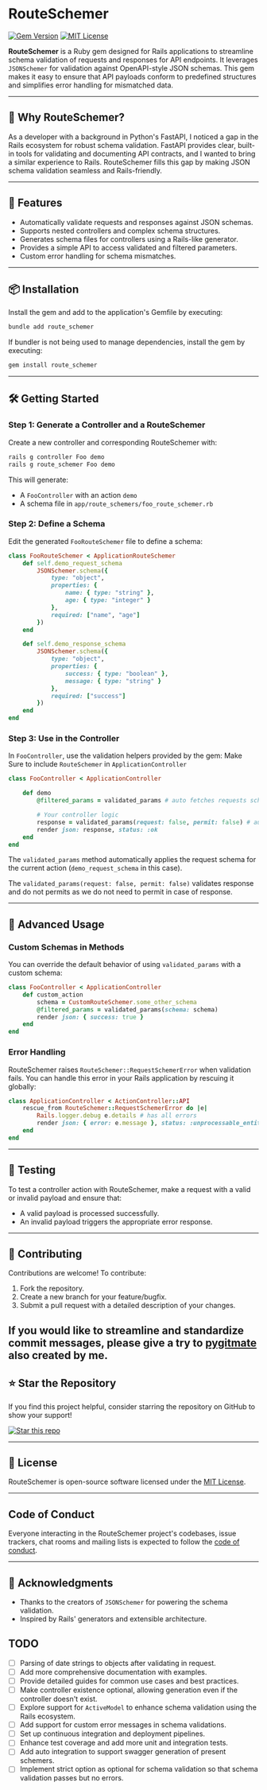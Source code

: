 # RouteSchemer
 
[![Gem Version](https://badge.fury.io/rb/route_schemer.svg)](https://badge.fury.io/rb/route_schemer) [![MIT License](https://img.shields.io/badge/license-MIT-blue.svg)](./LICENSE)

**RouteSchemer** is a Ruby gem designed for Rails applications to streamline schema validation of requests and responses for API endpoints. It leverages `JSONSchemer` for validation against OpenAPI-style JSON schemas. This gem makes it easy to ensure that API payloads conform to predefined structures and simplifies error handling for mismatched data.

---

## 🌟 Why RouteSchemer?

As a developer with a background in Python's FastAPI, I noticed a gap in the Rails ecosystem for robust schema validation. FastAPI provides clear, built-in tools for validating and documenting API contracts, and I wanted to bring a similar experience to Rails. RouteSchemer fills this gap by making JSON schema validation seamless and Rails-friendly.

---

## 🚀 Features

- Automatically validate requests and responses against JSON schemas.
- Supports nested controllers and complex schema structures.
- Generates schema files for controllers using a Rails-like generator.
- Provides a simple API to access validated and filtered parameters.
- Custom error handling for schema mismatches.

---

## 📦 Installation

Install the gem and add to the application's Gemfile by executing:

```bash
bundle add route_schemer
```

If bundler is not being used to manage dependencies, install the gem by executing:

```bash
gem install route_schemer
```

---

## 🛠️ Getting Started

### Step 1: Generate a Controller and a RouteSchemer

Create a new controller and corresponding RouteSchemer with:

```bash
rails g controller Foo demo
rails g route_schemer Foo demo
```

This will generate:

- A `FooController` with an action `demo`
- A schema file in `app/route_schemers/foo_route_schemer.rb`

### Step 2: Define a Schema

Edit the generated `FooRouteSchemer` file to define a schema:

```ruby
class FooRouteSchemer < ApplicationRouteSchemer
    def self.demo_request_schema
        JSONSchemer.schema({
            type: "object",
            properties: {
                name: { type: "string" },
                age: { type: "integer" }
            },
            required: ["name", "age"]
        })
    end

    def self.demo_response_schema
        JSONSchemer.schema({
            type: "object",
            properties: {
                success: { type: "boolean" },
                message: { type: "string" }
            },
            required: ["success"]
        })
    end
end
```

### Step 3: Use in the Controller

In `FooController`, use the validation helpers provided by the gem:
Make Sure to include `RouteSchemer` in `ApplicationController`

```ruby
class FooController < ApplicationController

    def demo
        @filtered_params = validated_params # auto fetches requests schema 

        # Your controller logic
        response = validated_params(request: false, permit: false) # auto fetches response schema
        render json: response, status: :ok
    end
end
```

The `validated_params` method automatically applies the request schema for the current action (`demo_request_schema` in this case).

The `validated_params(request: false, permit: false)` validates response and do not permits as we do not need to permit in case of response.

---

## 🔧 Advanced Usage

### Custom Schemas in Methods

You can override the default behavior of using `validated_params` with a custom schema:

```ruby
class FooController < ApplicationController
    def custom_action
        schema = CustomRouteSchemer.some_other_schema
        @filtered_params = validated_params(schema: schema)
        render json: { success: true }
    end
end
```

### Error Handling

RouteSchemer raises `RouteSchemer::RequestSchemerError` when validation fails. You can handle this error in your Rails application by rescuing it globally:

```ruby
class ApplicationController < ActionController::API
    rescue_from RouteSchemer::RequestSchemerError do |e|
        Rails.logger.debug e.details # has all errors
        render json: { error: e.message }, status: :unprocessable_entity
    end
end
```

---

## 🧪 Testing

To test a controller action with RouteSchemer, make a request with a valid or invalid payload and ensure that:

- A valid payload is processed successfully.
- An invalid payload triggers the appropriate error response.

---

## 🤝 Contributing

Contributions are welcome! To contribute:

1. Fork the repository.
2. Create a new branch for your feature/bugfix.
3. Submit a pull request with a detailed description of your changes.

If you would like to streamline and standardize commit messages, please give a try to [pygitmate](https://github.com/sarvesh4396/pygitmate) also created by me.
---

## ⭐ Star the Repository

If you find this project helpful, consider starring the repository on GitHub to show your support!

[![Star this repo](https://img.shields.io/github/stars/yourusername/route_schemer.svg?style=social)](https://github.com/sarvesh4396/route_schemer)

---

## 📜 License

RouteSchemer is open-source software licensed under the [MIT License](./LICENSE).

---

## Code of Conduct

Everyone interacting in the RouteSchemer project's codebases, issue trackers, chat rooms and mailing lists is expected to follow the [code of conduct](https://github.com/sarvesh4396/route_schemer/blob/master/CODE_OF_CONDUCT.md).

---

## 🙏 Acknowledgments

- Thanks to the creators of `JSONSchemer` for powering the schema validation.
- Inspired by Rails' generators and extensible architecture.

## TODO
- [ ] Parsing of date strings to objects after validating in request.
- [ ] Add more comprehensive documentation with examples.
- [ ] Provide detailed guides for common use cases and best practices.
- [ ] Make controller existence optional, allowing generation even if the controller doesn't exist.
- [ ] Explore support for `ActiveModel` to enhance schema validation using the Rails ecosystem.
- [ ] Add support for custom error messages in schema validations.
- [ ] Set up continuous integration and deployment pipelines.
- [ ] Enhance test coverage and add more unit and integration tests.
- [ ] Add auto integration to support swagger generation of present schemers.
- [ ] Implement strict option as optional for schema validation so that schema validation passes but no errors.

